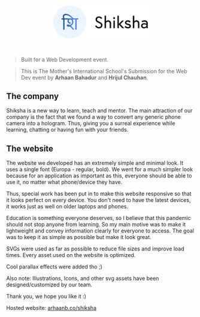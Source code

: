 [<p align="center"><img src="./readme/shiksha.svg" width="50%" /></p>](https://arhaanb.co/shiksha)

<br>

> Built for a Web Development event.

> This is The Mother's International School's Submission for the Web Dev event by **Arhaan Bahadur** and **Hrijul Chauhan**.

## The company

Shiksha is a new way to learn, teach and mentor. The main attraction of our company is the fact that we found a way to convert any generic phone camera into a hologram. Thus, giving you a surreal experience while learning, chatting or having fun with your friends.

## The website

The website we developed has an extremely simple and minimal look. It uses a single font (Europa - regular, bold). We went for a much simpler look because for an application as important as this, everyone should be able to use it, no matter what phone/device they have. 

Thus, special work has been put in to make this website responsive so that it looks perfect on every device. You don't need to have the latest devices, it works just as well on older laptops and phones.

Education is something everyone deserves, so I believe that this pandemic should not stop anyone from learning. So my main motive was to make it lightweight and convey information clearly for everyone to access. The goal was to keep it as simple as possible but make it look great.

SVGs were used as far as possible to reduce file sizes and improve load times. Every asset used on the website is optimized.

Cool parallax effects were added tho ;)

Also note: Illustrations, Icons, and other svg assets have been designed/customized by our team.

Thank you, we hope you like it :)

Hosted website: [arhaanb.co/shiksha](https://arhaanb.co/shiksha)